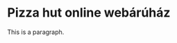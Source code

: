 <!DOCTYPE html>
<html>
<head>
<title>Page Title</title>
</head>
<body>

<h1>Pizza hut online webárúház</h1>
<p>This is a paragraph.</p>

</body>
</html>
